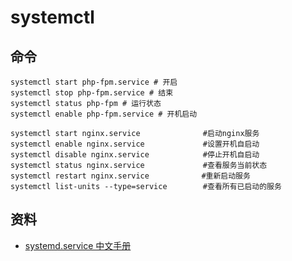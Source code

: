# systemctl

## 命令

```shell
systemctl start php-fpm.service # 开启
systemctl stop php-fpm.service # 结束
systemctl status php-fpm # 运行状态
systemctl enable php-fpm.service # 开机启动

systemctl start nginx.service              #启动nginx服务
systemctl enable nginx.service             #设置开机自启动
systemctl disable nginx.service            #停止开机自启动
systemctl status nginx.service             #查看服务当前状态
systemctl restart nginx.service　          #重新启动服务
systemctl list-units --type=service        #查看所有已启动的服务
```



## 资料

* [systemd.service 中文手册](http://www.jinbuguo.com/systemd/systemd.service.html)